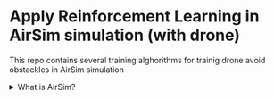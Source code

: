 # Apply Reinforcement Learning in AirSim simulation (with drone)

This repo contains several training alghorithms for trainig drone avoid obstackles in AirSim simulation

<details>
  <summary>What is AirSim?</summary>
  official repo : 

  https://github.com/microsoft/AirSim

  AirSim good at simulation of drone physic and render of environment good enough:

  

  <img src="https://github.com/IrDIE/AirSim_droneRL/blob/main/readme_pictures/airsim_drone_.gif" width="80" height="80"/>

  ![](https://github.com/IrDIE/AirSim_droneRL/blob/main/readme_pictures/airsim_drone_.gif)

  

  | <img src="https://media.giphy.com/media/vFKqnCdLPNOKc/giphy.gif" width="80" height="80"/> | most important - AirSim have nice API :heart: |
|---|-----------------------------------------------|

</details>
